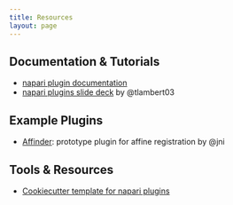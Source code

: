 ```yaml
---
title: Resources
layout: page
---
```


## Documentation & Tutorials

- [napari plugin documentation](https://napari.org/docs/dev/plugins/index.html)
- [napari plugins slide deck](https://www.dropbox.com/s/fzqysx1gadn1azn/napari_plugins.pdf?dl=0) by @tlambert03

## Example Plugins

- [Affinder](https://github.com/jni/affinder): prototype plugin for affine registration by @jni

## Tools & Resources
- [Cookiecutter template for napari plugins](https://github.com/napari/cookiecutter-napari-plugin)
